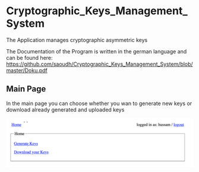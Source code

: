# Cryptographic_Keys_Management_System
The Application manages cryptographic asymmetric keys

The Documentation of the Program is written in the german language and can be found here: https://github.com/saoudh/Cryptographic_Keys_Management_System/blob/master/Doku.pdf

## Main Page
In the main page you can choose whether you wan to generate new keys or download already generated and uploaded keys

![main page](https://github.com/saoudh/Cryptographic_Keys_Management_System/blob/master/screenshots/main_page.png)

